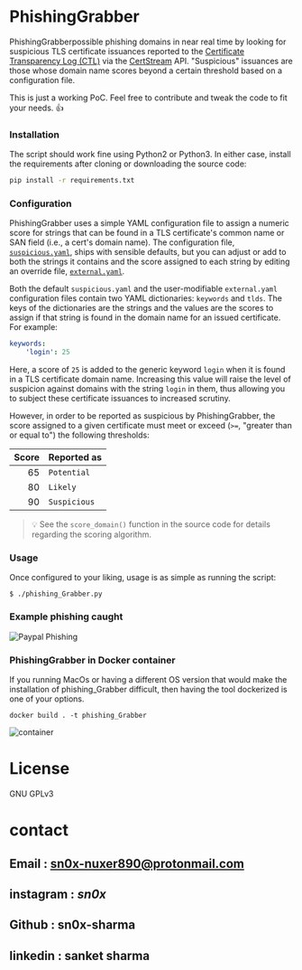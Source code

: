 # PhishingGrabber

PhishingGrabberpossible phishing domains in near real time by looking for suspicious TLS certificate issuances reported to the [Certificate Transparency Log (CTL)](https://www.certificate-transparency.org/) via the [CertStream](https://certstream.calidog.io/) API. "Suspicious" issuances are those whose domain name scores beyond a certain threshold based on a configuration file.

This is just a working PoC. Feel free to contribute and tweak the code to fit your needs. 👍



### Installation

The script should work fine using Python2 or Python3. In either case, install the requirements after cloning or downloading the source code:

```sh
pip install -r requirements.txt
```

### Configuration

PhishingGrabber uses a simple YAML configuration file to assign a numeric score for strings that can be found in a TLS certificate's common name or SAN field (i.e., a cert's domain name). The configuration file, [`suspicious.yaml`](suspicious.yaml), ships with sensible defaults, but you can adjust or add to both the strings it contains and the score assigned to each string by editing an override file, [`external.yaml`](external.yaml).

Both the default `suspicious.yaml` and the user-modifiable `external.yaml` configuration files contain two YAML dictionaries: `keywords` and `tlds`. The keys of the dictionaries are the strings and the values are the scores to assign if that string is found in the domain name for an issued certificate. For example:

```yaml
keywords:
    'login': 25
```

Here, a score of `25` is added to the generic keyword `login` when it is found in a TLS certificate domain name. Increasing this value will raise the level of suspicion against domains with the string `login` in them, thus allowing you to subject these certificate issuances to increased scrutiny.

However, in order to be reported as suspicious by PhishingGrabber, the score assigned to a given certificate must meet or exceed (`>=`, "greater than or equal to") the following thresholds:

| Score | Reported as  |
| -----:| ------------ |
|    65 | `Potential`  |
|    80 | `Likely`     |
|    90 | `Suspicious` |

> :bulb: See the `score_domain()` function in the source code for details regarding the scoring algorithm.

### Usage

Once configured to your liking, usage is as simple as running the script:

```
$ ./phishing_Grabber.py
```

### Example phishing caught

![Paypal Phishing](https://i.imgur.com/AK60EYz.png)

### PhishingGrabber in Docker container

If you running MacOs or having a different OS version that would make the installation of phishing_Grabber difficult, then having the tool dockerized is one of your options.

```
docker build . -t phishing_Grabber
```
![container](https://i.imgur.com/nEo13PH.jpg)

# License

GNU GPLv3

# contact
## Email : sn0x-nuxer890@protonmail.com
## instagram : _sn0x_
## Github : sn0x-sharma
## linkedin : sanket sharma


